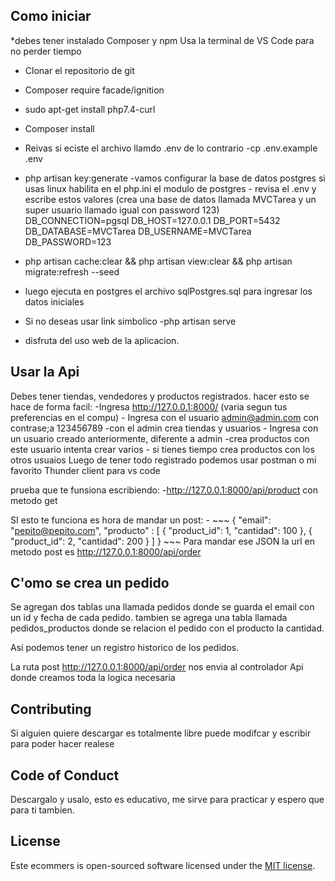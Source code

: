 <!-- <p align="center"><a href="https://laravel.com" target="_blank"><img src="https://raw.githubusercontent.com/laravel/art/master/logo-lockup/5%20SVG/2%20CMYK/1%20Full%20Color/laravel-logolockup-cmyk-red.svg" width="400"></a></p> -->

<!-- <p align="center"> -->
<!-- <a href="https://travis-ci.org/laravel/framework"><img src="https://travis-ci.org/laravel/framework.svg" alt="Build Status"></a>
<a href="https://packagist.org/packages/laravel/framework"><img src="https://img.shields.io/packagist/dt/laravel/framework" alt="Total Downloads"></a>
<a href="https://packagist.org/packages/laravel/framework"><img src="https://img.shields.io/packagist/v/laravel/framework" alt="Latest Stable Version"></a>
<a href="https://packagist.org/packages/laravel/framework"><img src="https://img.shields.io/packagist/l/laravel/framework" alt="License"></a>
</p> -->

## Como iniciar
*debes tener instalado Composer y npm
Usa la terminal de VS Code para no perder tiempo
- Clonar el repositorio de git
- Composer require facade/ignition
- sudo apt-get install php7.4-curl
- Composer install
- Reivas si eciste el archivo llamdo .env de lo contrario
    -cp .env.example .env
- php artisan key:generate
    -vamos configurar la base de datos postgres si usas linux habilita en el php.ini el modulo de postgres
        - revisa el .env y escribe estos valores (crea una base de datos llamada MVCTarea y un super usuario llamado igual con password 123)
        DB_CONNECTION=pgsql
        DB_HOST=127.0.0.1
        DB_PORT=5432
        DB_DATABASE=MVCTarea
        DB_USERNAME=MVCTarea
        DB_PASSWORD=123

- php artisan cache:clear && php artisan view:clear && php artisan migrate:refresh --seed
- luego ejecuta en postgres el archivo sqlPostgres.sql para ingresar los datos iniciales
- Si no deseas usar link simbolico 
    -php artisan serve
- disfruta del uso web de la aplicacion.

## Usar la Api

Debes tener tiendas, vendedores y productos registrados. hacer esto se hace de forma facil:
    -Ingresa http://127.0.0.1:8000/  (varia segun tus preferencias en el compu)
    - Ingresa con el usuario admin@admin.com con contrase;a 123456789
        -con el admin crea tiendas y usuarios
    - Ingresa con un usuario creado anteriormente, diferente a admin
        -crea productos con este usuario intenta crear varios
        - si tienes tiempo crea productos con los otros usuaios
Luego de tener todo registrado podemos usar postman o mi favorito Thunder client para vs code

prueba que te funsiona escribiendo:
    -http://127.0.0.1:8000/api/product con metodo get

SI esto te funciona es hora de mandar un post:
    - 
    ~~~
    {
        "email": "pepito@pepito.com",
        "producto" : [
            {
                "product_id": 1,
                "cantidad": 100
            },
            {
                "product_id": 2,
                "cantidad": 200
            }
        ]
    }
    ~~~
Para mandar ese JSON la url en metodo post es http://127.0.0.1:8000/api/order

## C'omo se crea un pedido

Se agregan dos tablas una llamada pedidos donde se guarda el email con un id y fecha de cada pedido.
tambien se agrega una tabla llamada pedidos_productos donde se relacion el pedido con el producto la cantidad.

Asi podemos tener un registro historico de los pedidos.

La ruta post http://127.0.0.1:8000/api/order nos envia al controlador Api donde creamos toda la logica necesaria



## Contributing

Si alguien quiere descargar es totalmente libre puede modifcar y escribir para poder hacer realese

## Code of Conduct

Descargalo y usalo, esto es educativo, me sirve para practicar y espero que para ti tambien.      



## License

Este ecommers is open-sourced software licensed under the [MIT license](https://opensource.org/licenses/MIT).

